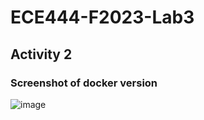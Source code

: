 # ECE444-F2023-Lab3

## Activity 2

### Screenshot of docker version
![image](https://github.com/ghosetuhin/ECE444-F2023-Lab1/assets/71938696/aea94660-eb21-4a93-8d88-ca7dce11986f)
